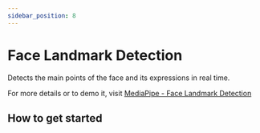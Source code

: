 ```yaml
---
sidebar_position: 8
---
```


# Face Landmark Detection

Detects the main points of the face and its expressions in real time.

For more details or to demo it, visit 
[MediaPipe - Face Landmark Detection](https://mediapipe-studio.webapps.google.com/studio/demo/face_landmarker)

## How to get started 